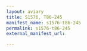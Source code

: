 ```yaml
---
layout: aviary
title: S1576, T86-245
manifest_name: s1576-t86-245
permalink: s1576-t86-245
external_manifest_url: 

---
```

<!-- Add an essay or interpretive material below this line,
using HTML or markdown.  Do not modify this file above this line -->
